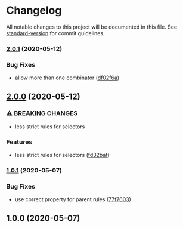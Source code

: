 # Changelog

All notable changes to this project will be documented in this file. See [standard-version](https://github.com/conventional-changelog/standard-version) for commit guidelines.

### [2.0.1](https://github.com/dweidner/stylelint-config/compare/2.0.0...2.0.1) (2020-05-12)


### Bug Fixes

* allow more than one combinator ([df02f6a](https://github.com/dweidner/stylelint-config/commit/df02f6ad4059d06c576ca77b783b62062ed78833))

## [2.0.0](https://github.com/dweidner/stylelint-config/compare/1.0.1...2.0.0) (2020-05-12)


### ⚠ BREAKING CHANGES

* less strict rules for selectors

### Features

* less strict rules for selectors ([fd32baf](https://github.com/dweidner/stylelint-config/commit/fd32baf2f6c19fad6484a3e23404e9213252c0be))

### [1.0.1](https://github.com/dweidner/stylelint-config/compare/1.0.0...1.0.1) (2020-05-07)


### Bug Fixes

* use correct property for parent rules ([77f7603](https://github.com/dweidner/stylelint-config/commit/77f7603bca54673793b991ff1884709389266016))

## 1.0.0 (2020-05-07)

